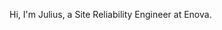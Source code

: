 Hi, I'm Julius, a Site Reliability Engineer at Enova.

<!---
dizoncruz/dizoncruz is a ✨ special ✨ repository because its `README.md` (this file) appears on your GitHub profile.
You can click the Preview link to take a look at your changes.
--->
